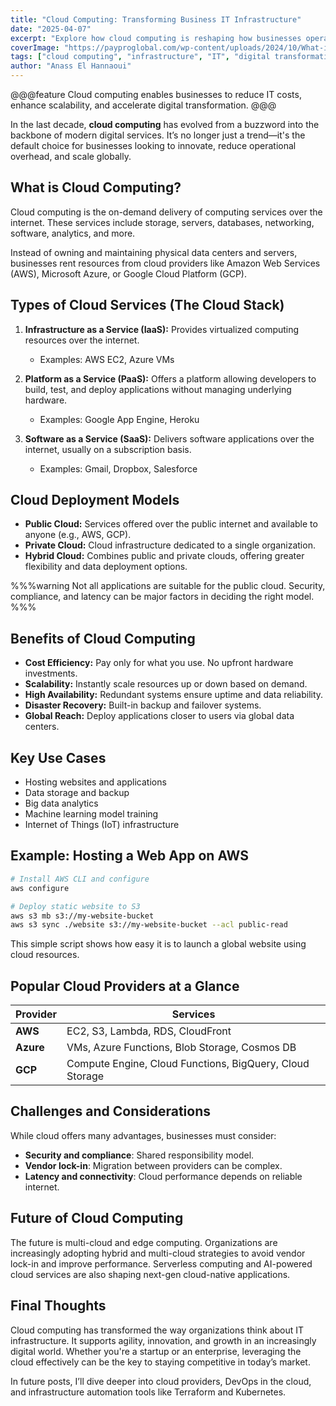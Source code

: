 ```yaml
---
title: "Cloud Computing: Transforming Business IT Infrastructure"
date: "2025-04-07"
excerpt: "Explore how cloud computing is reshaping how businesses operate, scale, and manage IT infrastructure."
coverImage: "https://payproglobal.com/wp-content/uploads/2024/10/What-is-Cloud-Computing.png"
tags: ["cloud computing", "infrastructure", "IT", "digital transformation"]
author: "Anass El Hannaoui"
---
```


@@@feature
Cloud computing enables businesses to reduce IT costs, enhance scalability, and accelerate digital transformation.
@@@

In the last decade, **cloud computing** has evolved from a buzzword into the backbone of modern digital services. It’s no longer just a trend—it's the default choice for businesses looking to innovate, reduce operational overhead, and scale globally.

## What is Cloud Computing?

Cloud computing is the on-demand delivery of computing services over the internet. These services include storage, servers, databases, networking, software, analytics, and more.

Instead of owning and maintaining physical data centers and servers, businesses rent resources from cloud providers like Amazon Web Services (AWS), Microsoft Azure, or Google Cloud Platform (GCP).

## Types of Cloud Services (The Cloud Stack)

1. **Infrastructure as a Service (IaaS):** Provides virtualized computing resources over the internet.
   - Examples: AWS EC2, Azure VMs

2. **Platform as a Service (PaaS):** Offers a platform allowing developers to build, test, and deploy applications without managing underlying hardware.
   - Examples: Google App Engine, Heroku

3. **Software as a Service (SaaS):** Delivers software applications over the internet, usually on a subscription basis.
   - Examples: Gmail, Dropbox, Salesforce

## Cloud Deployment Models

- **Public Cloud:** Services offered over the public internet and available to anyone (e.g., AWS, GCP).
- **Private Cloud:** Cloud infrastructure dedicated to a single organization.
- **Hybrid Cloud:** Combines public and private clouds, offering greater flexibility and data deployment options.

%%%warning
Not all applications are suitable for the public cloud. Security, compliance, and latency can be major factors in deciding the right model.
%%%

## Benefits of Cloud Computing

- **Cost Efficiency:** Pay only for what you use. No upfront hardware investments.
- **Scalability:** Instantly scale resources up or down based on demand.
- **High Availability:** Redundant systems ensure uptime and data reliability.
- **Disaster Recovery:** Built-in backup and failover systems.
- **Global Reach:** Deploy applications closer to users via global data centers.

## Key Use Cases

- Hosting websites and applications
- Data storage and backup
- Big data analytics
- Machine learning model training
- Internet of Things (IoT) infrastructure

## Example: Hosting a Web App on AWS

```bash
# Install AWS CLI and configure
aws configure

# Deploy static website to S3
aws s3 mb s3://my-website-bucket
aws s3 sync ./website s3://my-website-bucket --acl public-read
```

This simple script shows how easy it is to launch a global website using cloud resources.

## Popular Cloud Providers at a Glance

| Provider | Services |
|---------|----------|
| **AWS** | EC2, S3, Lambda, RDS, CloudFront |
| **Azure** | VMs, Azure Functions, Blob Storage, Cosmos DB |
| **GCP** | Compute Engine, Cloud Functions, BigQuery, Cloud Storage |

## Challenges and Considerations

While cloud offers many advantages, businesses must consider:
- **Security and compliance**: Shared responsibility model.
- **Vendor lock-in**: Migration between providers can be complex.
- **Latency and connectivity**: Cloud performance depends on reliable internet.

## Future of Cloud Computing

The future is multi-cloud and edge computing. Organizations are increasingly adopting hybrid and multi-cloud strategies to avoid vendor lock-in and improve performance. Serverless computing and AI-powered cloud services are also shaping next-gen cloud-native applications.

## Final Thoughts

Cloud computing has transformed the way organizations think about IT infrastructure. It supports agility, innovation, and growth in an increasingly digital world. Whether you're a startup or an enterprise, leveraging the cloud effectively can be the key to staying competitive in today’s market.

In future posts, I’ll dive deeper into cloud providers, DevOps in the cloud, and infrastructure automation tools like Terraform and Kubernetes.

